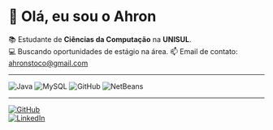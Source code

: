 # 👋 Olá, eu sou o Ahron  
 
📚 Estudante de **Ciências da Computação** na **UNISUL**.  
💻 Buscando oportunidades de estágio na área.
📫 Email de contato: ahronstoco@gmail.com

---

![Java](https://img.shields.io/badge/Java-ED8B00?style=for-the-badge&logo=openjdk&logoColor=white)  ![MySQL](https://img.shields.io/badge/MySQL-005C84?style=for-the-badge&logo=mysql&logoColor=white)  ![GitHub](https://img.shields.io/badge/GitHub-181717?style=for-the-badge&logo=github&logoColor=white)  ![NetBeans](https://img.shields.io/badge/NetBeans-1B6AC6?style=for-the-badge&logo=apache-netbeans-ide&logoColor=white)  

---

[![GitHub](https://img.shields.io/badge/GitHub-181717?style=for-the-badge&logo=github&logoColor=white)](https://github.com/ahronstoco)  
[![LinkedIn](https://img.shields.io/badge/LinkedIn-0A66C2?style=for-the-badge&logo=linkedin&logoColor=white)](COLOQUE_SEU_LINK_AQUI)

